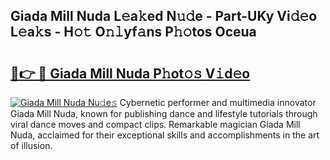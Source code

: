 ## Giada Mill Nuda L𝚎a𝚔ed N𝚞𝚍e - Part-UKy Vi𝚍𝚎o L𝚎a𝚔s - H𝚘𝚝 O𝚗𝚕yf𝚊ns P𝚑𝚘tos Oceua

# <h2><a href="http://kfbb5v9.oniu.top/?m=Giada+Mill+Nuda">🔗👉 🔴 Giada Mill Nuda P𝚑ot𝚘𝚜 V𝚒d𝚎o</a></h2>

[![Giada Mill Nuda Nu𝚍e𝚜](https://i.imgur.com/0qMVB7G.gif)](http://kfbb5v9.oniu.top/?m=Giada+Mill+Nuda)
Cybernetic performer and multimedia innovator Giada Mill Nuda, known for publishing dance and lifestyle tutorials through viral dance moves and compact clips. Remarkable magician Giada Mill Nuda, acclaimed for their exceptional skills and accomplishments in the art of illusion.  
